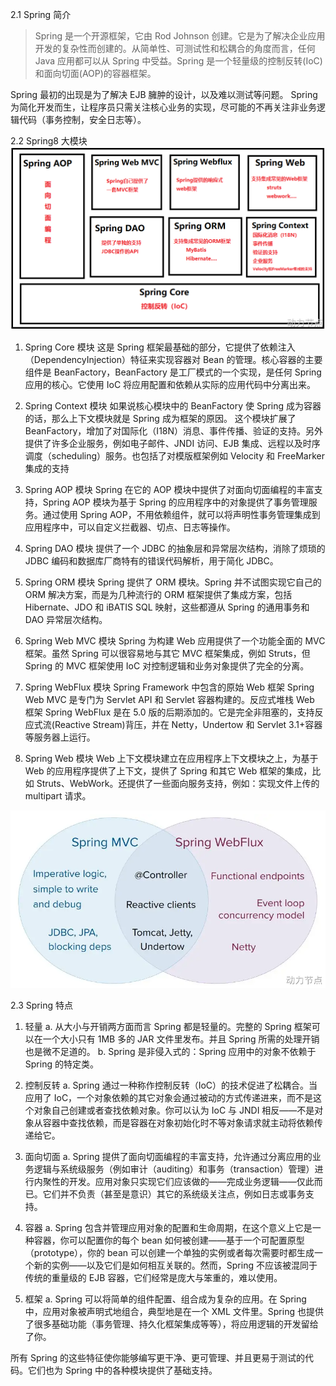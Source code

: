 2.1 Spring 简介

> Spring 是一个开源框架，它由 Rod Johnson 创建。它是为了解决企业应用开发的复杂性而创建的。从简单性、可测试性和松耦合的角度而言，任何 Java 应用都可以从 Spring 中受益。Spring 是一个轻量级的控制反转(IoC)和面向切面(AOP)的容器框架。

Spring 最初的出现是为了解决 EJB 臃肿的设计，以及难以测试等问题。
Spring 为简化开发而生，让程序员只需关注核心业务的实现，尽可能的不再关注非业务逻辑代码（事务控制，安全日志等）。

2.2 Spring8 大模块
<img src="./img/image-03.png">

1. Spring Core 模块
   这是 Spring 框架最基础的部分，它提供了依赖注入（DependencyInjection）特征来实现容器对 Bean 的管理。核心容器的主要组件是 BeanFactory，BeanFactory 是工厂模式的一个实现，是任何 Spring 应用的核心。它使用 IoC 将应用配置和依赖从实际的应用代码中分离出来。

2. Spring Context 模块
   如果说核心模块中的 BeanFactory 使 Spring 成为容器的话，那么上下文模块就是 Spring 成为框架的原因。
   这个模块扩展了 BeanFactory，增加了对国际化（I18N）消息、事件传播、验证的支持。另外提供了许多企业服务，例如电子邮件、JNDI 访问、EJB 集成、远程以及时序调度（scheduling）服务。也包括了对模版框架例如 Velocity 和 FreeMarker 集成的支持

3. Spring AOP 模块
   Spring 在它的 AOP 模块中提供了对面向切面编程的丰富支持，Spring AOP 模块为基于 Spring 的应用程序中的对象提供了事务管理服务。通过使用 Spring AOP，不用依赖组件，就可以将声明性事务管理集成到应用程序中，可以自定义拦截器、切点、日志等操作。

4. Spring DAO 模块
   提供了一个 JDBC 的抽象层和异常层次结构，消除了烦琐的 JDBC 编码和数据库厂商特有的错误代码解析，用于简化 JDBC。

5. Spring ORM 模块
   Spring 提供了 ORM 模块。Spring 并不试图实现它自己的 ORM 解决方案，而是为几种流行的 ORM 框架提供了集成方案，包括 Hibernate、JDO 和 iBATIS SQL 映射，这些都遵从 Spring 的通用事务和 DAO 异常层次结构。

6. Spring Web MVC 模块
   Spring 为构建 Web 应用提供了一个功能全面的 MVC 框架。虽然 Spring 可以很容易地与其它 MVC 框架集成，例如 Struts，但 Spring 的 MVC 框架使用 IoC 对控制逻辑和业务对象提供了完全的分离。

7. Spring WebFlux 模块
   Spring Framework 中包含的原始 Web 框架 Spring Web MVC 是专门为 Servlet API 和 Servlet 容器构建的。反应式堆栈 Web 框架 Spring WebFlux 是在 5.0 版的后期添加的。它是完全非阻塞的，支持反应式流(Reactive Stream)背压，并在 Netty，Undertow 和 Servlet 3.1+容器等服务器上运行。

8. Spring Web 模块
   Web 上下文模块建立在应用程序上下文模块之上，为基于 Web 的应用程序提供了上下文，提供了 Spring 和其它 Web 框架的集成，比如 Struts、WebWork。还提供了一些面向服务支持，例如：实现文件上传的 multipart 请求。

<img src="./img/image-04.png">

2.3 Spring 特点

1. 轻量
   a. 从大小与开销两方面而言 Spring 都是轻量的。完整的 Spring 框架可以在一个大小只有 1MB 多的 JAR 文件里发布。并且 Spring 所需的处理开销也是微不足道的。
   b. Spring 是非侵入式的：Spring 应用中的对象不依赖于 Spring 的特定类。

2. 控制反转
   a. Spring 通过一种称作控制反转（IoC）的技术促进了松耦合。当应用了 IoC，一个对象依赖的其它对象会通过被动的方式传递进来，而不是这个对象自己创建或者查找依赖对象。你可以认为 IoC 与 JNDI 相反——不是对象从容器中查找依赖，而是容器在对象初始化时不等对象请求就主动将依赖传递给它。

3. 面向切面
   a. Spring 提供了面向切面编程的丰富支持，允许通过分离应用的业务逻辑与系统级服务（例如审计（auditing）和事务（transaction）管理）进行内聚性的开发。应用对象只实现它们应该做的——完成业务逻辑——仅此而已。它们并不负责（甚至是意识）其它的系统级关注点，例如日志或事务支持。

4. 容器
   a. Spring 包含并管理应用对象的配置和生命周期，在这个意义上它是一种容器，你可以配置你的每个 bean 如何被创建——基于一个可配置原型（prototype），你的 bean 可以创建一个单独的实例或者每次需要时都生成一个新的实例——以及它们是如何相互关联的。然而，Spring 不应该被混同于传统的重量级的 EJB 容器，它们经常是庞大与笨重的，难以使用。

5. 框架
   a. Spring 可以将简单的组件配置、组合成为复杂的应用。在 Spring 中，应用对象被声明式地组合，典型地是在一个 XML 文件里。Spring 也提供了很多基础功能（事务管理、持久化框架集成等等），将应用逻辑的开发留给了你。

所有 Spring 的这些特征使你能够编写更干净、更可管理、并且更易于测试的代码。它们也为 Spring 中的各种模块提供了基础支持。
